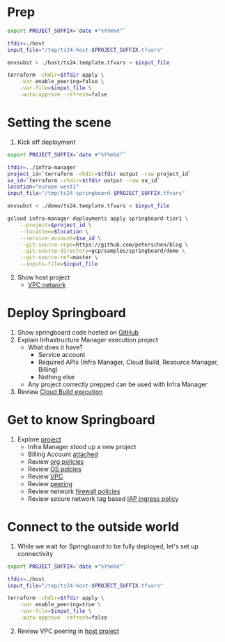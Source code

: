 # Prep

```sh
export PROJECT_SUFFIX=`date +"%Y%m%d"`

tfdir=./host
input_file="/tmp/ts24-host-$PROJECT_SUFFIX.tfvars"

envsubst < ./host/ts24.template.tfvars > $input_file

terraform -chdir=$tfdir apply \
    -var enable_peering=false \
    -var-file=$input_file \
    -auto-approve -refresh=false
```

# Setting the scene

1. Kick off deployment

```sh
export PROJECT_SUFFIX=`date +"%Y%m%d"`

tfdir=../infra-manager
project_id=`terraform -chdir=$tfdir output -raw project_id`
sa_id=`terraform -chdir=$tfdir output -raw sa_id`
location="europe-west1"
input_file="/tmp/ts24-springboard-$PROJECT_SUFFIX.tfvars"

envsubst < ./demo/ts24.template.tfvars > $input_file

gcloud infra-manager deployments apply springboard-tier1 \
    --project=$project_id \
    --location=$location \
    --service-account=$sa_id \
    --git-source-repo=https://github.com/peterschen/blog \
    --git-source-directory=gcp/samples/springboard/demo \
    --git-source-ref=master \
    --inputs-file=$input_file
```
2. Show host project
    * [VPC network](https://console.cloud.google.com/networking/networks/list?project=ts24-host-20240228)

# Deploy Springboard

1. Show springboard code hosted on [GitHub](https://github.com/peterschen/blog/tree/master/gcp/projects/springboard)
2. Explain Infrastructure Manager execution project
    * What does it have?
        * Service account
        * Required APIs (Infra Manager, Cloud Build, Resource Manager, Billing)
        * Nothing else
    * Any project correctly prepped can be used with Infra Manager
3. Review [Cloud Build execution](https://console.cloud.google.com/cloud-build/builds;region=europe-west1?project=cbpetersen-inframanager)

# Get to know Springboard

1. Explore [project](https://console.cloud.google.com/home/dashboard?project=ts24-springboard-20240221)
    * Infra Manager stood up a new project
    * Billing Account [attached](https://console.cloud.google.com/billing/linkedaccount?project=ts24-springboard-20240228)
    * Review [org policies](https://console.cloud.google.com/iam-admin/orgpolicies/list?project=ts24-springboard-20240228&pageState=(%22OrgPoliciesTable%22:(%22f%22:%22%255B%257B_22k_22_3A_22Inheritance_22_2C_22t_22_3A10_2C_22v_22_3A_22_5C_22Custom_~*Custom_5C_22_22_2C_22s_22_3Atrue_2C_22i_22_3A_22policyDetails.inheritance_22%257D%255D%22)))
    * Review [OS polcies](https://console.cloud.google.com/compute/config/assignments?project=ts24-springboard-20240228)
    * Review [VPC](https://console.cloud.google.com/networking/networks/list?project=ts24-springboard-20240228)
    * Review [peering](https://console.cloud.google.com/networking/peering/list?project=ts24-springboard-20240228)
    * Review network [firewall policies](https://console.cloud.google.com/net-security/firewall-manager/firewall-policies/list?project=ts24-springboard-20240228)
    * Review secure network tag based [IAP ingress policy](https://console.cloud.google.com/net-security/firewall-manager/firewall-policies/networkPolicies/details/iap-ingress?project=ts24-springboard-20240228)

# Connect to the outside world

1. While we wait for Springboard to be fully deployed, let's set up connectivity

```sh
export PROJECT_SUFFIX=`date +"%Y%m%d"`

tfdir=./host
input_file="/tmp/ts24-host-$PROJECT_SUFFIX.tfvars"

terraform -chdir=$tfdir apply \
    -var enable_peering=true \
    -var-file=$input_file \
    -auto-approve -refresh=false
```

2. Review VPC peering in [host project](https://console.cloud.google.com/networking/peering/list?project=ts24-host-20240228)
